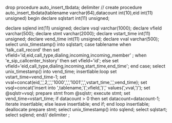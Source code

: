  drop procedure auto_insert_tbdata;
 delimiter //
 create procedure auto_insert_tbdata(tablename varchar(64),datacount int(10),eid int(11) unsigned)
 begin
   declare sqlstart int(11) unsigned;
   
   declare sqlend int(11) unsigned;
   declare vsql varchar(1000);
   declare vfield varchar(500);
   declare stmt varchar(2000);
   declare vstart_time int(11) unsigned;
   declare vend_time int(11) unsigned;
   declare vval varchar(500);
   select unix_timestamp() into sqlstart;
   case tablename
        when 'talk_call_record' then 
	      set vfield='id,eid,call_type,dialing,incoming,incoming_member' ;
	when 'e_sip_callcenter_history' then
	      set vfield='id';
	else
	      set vfield='eid,call_type,dialing,incoming,start_time,end_time';
   end case;
   select unix_timestamp() into vend_time;
   insertlable:loop 
      set vstart_time=vend_time-1;
      set vval=concat(eid,',',2,',','1000',',','1001',',',vstart_time,',',vend_time);
      set vsql=concat('insert into ',tablename,'(',vfield,')',' values(',vval,')');
      set @sqlstr=vsql;
      prepare stmt from @sqlstr;
      execute stmt;
      set vend_time=vstart_time;
      if datacount > 0 then 
         set datacount=datacount-1;
         iterate insertlable; 
      else
         leave insertlable;
      end if;
   end loop insertlable;
   deallocate prepare stmt;
   select unix_timestamp() into sqlend;
   select sqlstart;
   select sqlend;
end//
delimiter ;
